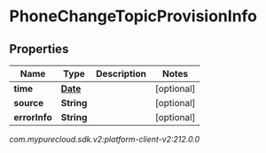 # PhoneChangeTopicProvisionInfo


## Properties

| Name | Type | Description | Notes |
| ------------ | ------------- | ------------- | ------------- |
| **time** | [**Date**](Date) |  |  [optional] |
| **source** | **String** |  |  [optional] |
| **errorInfo** | **String** |  |  [optional] |




_com.mypurecloud.sdk.v2:platform-client-v2:212.0.0_
